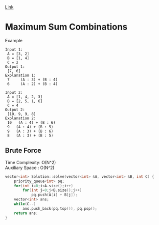 [Link](https://www.interviewbit.com/problems/maximum-sum-combinations/)
# Maximum Sum Combinations
Example
```
Input 1:
 A = [3, 2]
 B = [1, 4]
 C = 2
Output 1:
 [7, 6]
Explanation 1:
 7     (A : 3) + (B : 4)
 6     (A : 2) + (B : 4)

Input 2:
 A = [1, 4, 2, 3]
 B = [2, 5, 1, 6]
 C = 4
Output 2:
 [10, 9, 9, 8]
Explanation 2:
 10   (A : 4) + (B : 6)
 9   (A : 4) + (B : 5)
 9   (A : 3) + (B : 6)
 8   (A : 3) + (B : 5)
 ```
## Brute Force
Time Complexity: O(N^2)<br>
Auxiliary Space : O(N^2)
```cpp
vector<int> Solution::solve(vector<int> &A, vector<int> &B, int C) {
    priority_queue<int> pq;
    for(int i=0;i<A.size();i++)
        for(int j=0;j<B.size();j++)
            pq.push(A[i] + B[j]);
    vector<int> ans;
    while(C--)
        ans.push_back(pq.top()), pq.pop();
    return ans;
}
```
